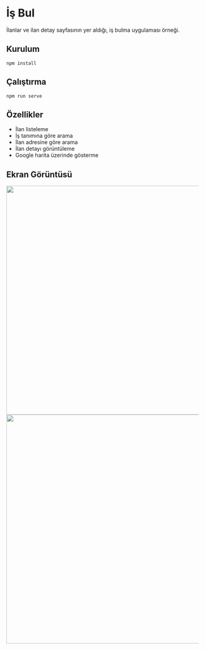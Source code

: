 <h1>İş Bul</h1>

<p>İlanlar ve ilan detay sayfasının yer aldığı, iş bulma uygulaması örneği.</p>

<h2>Kurulum</h2>
<code>npm install</code>

<h2>Çalıştırma</h2>
<code>npm run serve</code>
<h2>Özellikler</h2>
<ul>
  <li>İlan listeleme</li>
  <li>İş tanımına göre arama</li>
  <li>İlan adresine göre arama</li>
  <li>İlan detayı görüntüleme</li>
  <li>Google harita üzerinde gösterme</li>
</ul>
<h2>Ekran Görüntüsü</h2>
<img width="600" src="https://user-images.githubusercontent.com/31213931/57120985-756e1900-6d7d-11e9-8f4b-a96faf03e498.PNG"/>
<img width="600" src="https://user-images.githubusercontent.com/31213931/57120986-7606af80-6d7d-11e9-8e76-bcc62e4b8163.PNG"/>
